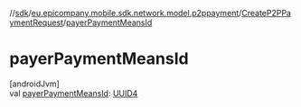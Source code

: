 //[sdk](../../../index.md)/[eu.epicompany.mobile.sdk.network.model.p2ppayment](../index.md)/[CreateP2PPaymentRequest](index.md)/[payerPaymentMeansId](payer-payment-means-id.md)

# payerPaymentMeansId

[androidJvm]\
val [payerPaymentMeansId](payer-payment-means-id.md): [UUID4](../../eu.epicompany.mobile.android.datatypes/index.md#229649042%2FClasslikes%2F462465411)

